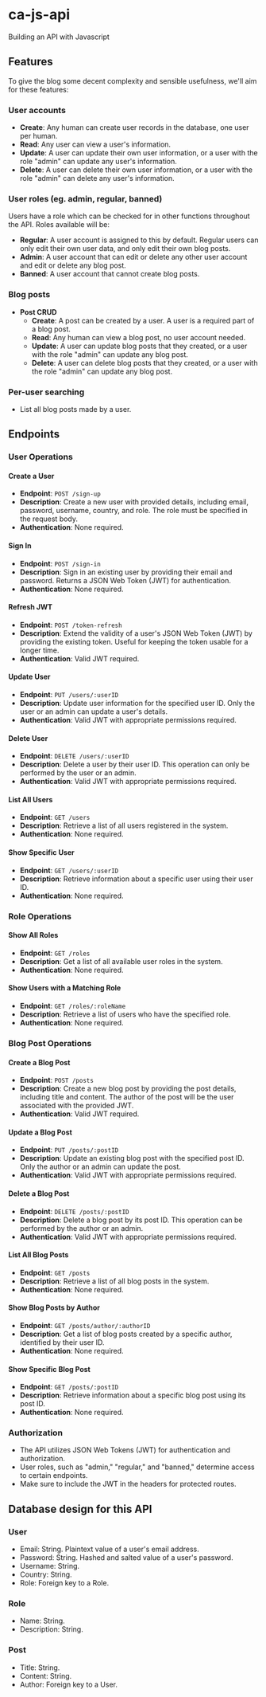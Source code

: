 # ca-js-api
Building an API with Javascript

## Features

To give the blog some decent complexity and sensible usefulness, we'll aim for these features:

### User accounts

- **Create**: Any human can create user records in the database, one user per human.
- **Read**: Any user can view a user's information.
- **Update**: A user can update their own user information, or a user with the role "admin" can update any user's information.
- **Delete**: A user can delete their own user information, or a user with the role "admin" can delete any user's information.

### User roles (eg. admin, regular, banned)

Users have a role which can be checked for in other functions throughout the API. Roles available will be:

- **Regular**: A user account is assigned to this by default. Regular users can only edit their own user data, and only edit their own blog posts.
- **Admin**: A user account that can edit or delete any other user account and edit or delete any blog post.
- **Banned**: A user account that cannot create blog posts.

### Blog posts

- **Post CRUD**
  - **Create**: A post can be created by a user. A user is a required part of a blog post.
  - **Read**: Any human can view a blog post, no user account needed.
  - **Update**: A user can update blog posts that they created, or a user with the role "admin" can update any blog post.
  - **Delete**: A user can delete blog posts that they created, or a user with the role "admin" can update any blog post.

### Per-user searching

- List all blog posts made by a user.

## Endpoints

### User Operations

#### Create a User
- **Endpoint**: `POST /sign-up`
- **Description**: Create a new user with provided details, including email, password, username, country, and role. The role must be specified in the request body.
- **Authentication**: None required.

#### Sign In
- **Endpoint**: `POST /sign-in`
- **Description**: Sign in an existing user by providing their email and password. Returns a JSON Web Token (JWT) for authentication.
- **Authentication**: None required.

#### Refresh JWT
- **Endpoint**: `POST /token-refresh`
- **Description**: Extend the validity of a user's JSON Web Token (JWT) by providing the existing token. Useful for keeping the token usable for a longer time.
- **Authentication**: Valid JWT required.

#### Update User
- **Endpoint**: `PUT /users/:userID`
- **Description**: Update user information for the specified user ID. Only the user or an admin can update a user's details.
- **Authentication**: Valid JWT with appropriate permissions required.

#### Delete User
- **Endpoint**: `DELETE /users/:userID`
- **Description**: Delete a user by their user ID. This operation can only be performed by the user or an admin.
- **Authentication**: Valid JWT with appropriate permissions required.

#### List All Users
- **Endpoint**: `GET /users`
- **Description**: Retrieve a list of all users registered in the system.
- **Authentication**: None required.

#### Show Specific User
- **Endpoint**: `GET /users/:userID`
- **Description**: Retrieve information about a specific user using their user ID.
- **Authentication**: None required.

### Role Operations

#### Show All Roles
- **Endpoint**: `GET /roles`
- **Description**: Get a list of all available user roles in the system.
- **Authentication**: None required.

#### Show Users with a Matching Role
- **Endpoint**: `GET /roles/:roleName`
- **Description**: Retrieve a list of users who have the specified role.
- **Authentication**: None required.

### Blog Post Operations

#### Create a Blog Post
- **Endpoint**: `POST /posts`
- **Description**: Create a new blog post by providing the post details, including title and content. The author of the post will be the user associated with the provided JWT.
- **Authentication**: Valid JWT required.

#### Update a Blog Post
- **Endpoint**: `PUT /posts/:postID`
- **Description**: Update an existing blog post with the specified post ID. Only the author or an admin can update the post.
- **Authentication**: Valid JWT with appropriate permissions required.

#### Delete a Blog Post
- **Endpoint**: `DELETE /posts/:postID`
- **Description**: Delete a blog post by its post ID. This operation can be performed by the author or an admin.
- **Authentication**: Valid JWT with appropriate permissions required.

#### List All Blog Posts
- **Endpoint**: `GET /posts`
- **Description**: Retrieve a list of all blog posts in the system.
- **Authentication**: None required.

#### Show Blog Posts by Author
- **Endpoint**: `GET /posts/author/:authorID`
- **Description**: Get a list of blog posts created by a specific author, identified by their user ID.
- **Authentication**: None required.

#### Show Specific Blog Post
- **Endpoint**: `GET /posts/:postID`
- **Description**: Retrieve information about a specific blog post using its post ID.
- **Authentication**: None required.

### Authorization

- The API utilizes JSON Web Tokens (JWT) for authentication and authorization.
- User roles, such as "admin," "regular," and "banned," determine access to certain endpoints.
- Make sure to include the JWT in the headers for protected routes.

## Database design for this API

### User

- Email: String. Plaintext value of a user's email address.
- Password: String. Hashed and salted value of a user's password.
- Username: String.
- Country: String.
- Role: Foreign key to a Role.

### Role

- Name: String.
- Description: String.

### Post

- Title: String.
- Content: String.
- Author: Foreign key to a User.

